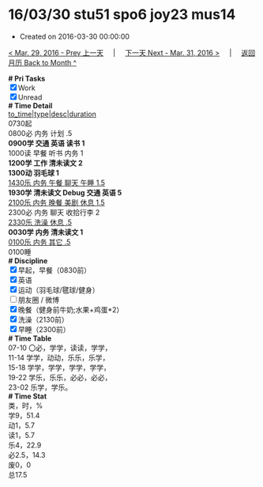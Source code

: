 # 16/03/30 stu51 spo6 joy23 mus14

- Created on 2016-03-30 00:00:00

[< Mar. 29, 2016 - Prev 上一天](/_archived/lifelogs/2016/03/d29.md) &nbsp; &nbsp; | &nbsp; &nbsp; [下一天 Next - Mar. 31, 2016 >](/_archived/lifelogs/2016/03/d31.md) &nbsp; &nbsp; |  &nbsp; &nbsp; [返回月历 Back to Month ^](/_archived/lifelogs/2016/03/index.md)
<br/><div><b># Pri Tasks</b></div><div><input checked="true" type="checkbox"/>Work</div><div><input checked="true" type="checkbox"/>Unread</div><div><b># Time Detail</b></div><div><u>to_time|type|desc|duration</u></div><div>0730起</div><div>0800必 内务 计划 .5</div><div><b>0900学 交通 英语 读书 1</b></div><div>1000读 早餐 听书 内务 1</div><div><b>1200学 工作 清未读文 2</b></div><div><b>1300动 羽毛球 1</b></div><div><u>1430乐 内务 午餐 聊天 午睡 1.5</u></div><div><b>1930学 清未读文 Debug 交通 英语 5</b></div><div><u>2100乐 内务 晚餐 美剧 休息 1.5</u></div><div>2300必 内务 聊天 收拾行李 2</div><div><u>2330乐 洗澡 休息 .5</u></div><div><b>0030学 内务 清未读文 1</b></div><div><u>0100乐 内务 其它 .5</u></div><div>0100睡</div><div><b># Discipline</b></div><div><input checked="true" type="checkbox"/>早起，早餐（0830前）</div><div><input checked="true" type="checkbox"/>英语</div><div><input checked="true" type="checkbox"/>运动（羽毛球/毽球/健身）</div><div><input type="checkbox"/>朋友圈 / 微博</div><div><input checked="true" type="checkbox"/>晚餐（健身前牛奶;水果+鸡蛋*2）</div><div><input checked="true" type="checkbox"/>洗澡（2130前）</div><div><input checked="true" type="checkbox"/>早睡（2300前）</div><div><b># Time Table</b></div><div>07-10 〇必，学学，读读，学学，</div><div>11-14 学学，动动，乐乐，乐学，</div><div>15-18 学学，学学，学学，学学，</div><div>19-22 学乐，乐乐，必必，必必，</div><div>23-02 乐学，学乐。</div><div><b># Time Stat</b></div><div>类，时，%</div><div>学9，51.4</div><div>动1，5.7</div><div>读1，5.7</div><div>乐4，22.9</div><div>必2.5，14.3</div><div>废0，0</div><div>总17.5</div>
